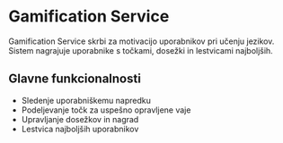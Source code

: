 # Gamification Service

Gamification Service skrbi za motivacijo uporabnikov pri učenju jezikov. Sistem nagrajuje uporabnike s točkami, dosežki in lestvicami najboljših.

## Glavne funkcionalnosti
- Sledenje uporabniškemu napredku
- Podeljevanje točk za uspešno opravljene vaje
- Upravljanje dosežkov in nagrad
- Lestvica najboljših uporabnikov